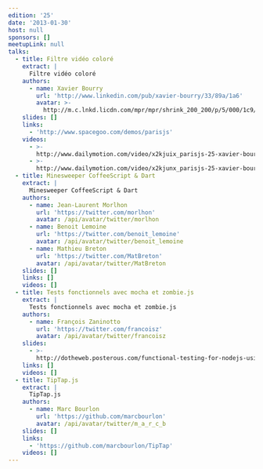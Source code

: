```yaml
---
edition: '25'
date: '2013-01-30'
host: null
sponsors: []
meetupLink: null
talks:
  - title: Filtre vidéo coloré
    extract: |
      Filtre vidéo coloré
    authors:
      - name: Xavier Bourry
        url: 'http://www.linkedin.com/pub/xavier-bourry/33/89a/1a6'
        avatar: >-
          http://m.c.lnkd.licdn.com/mpr/mpr/shrink_200_200/p/5/000/1c9/108/1b51032.jpg
    slides: []
    links:
      - 'http://www.spacegoo.com/demos/parisjs'
    videos:
      - >-
        http://www.dailymotion.com/video/x2kjuix_parisjs-25-xavier-bourry-filtre-video-colore-1-2_webcam
      - >-
        http://www.dailymotion.com/video/x2kjunx_parisjs-25-xavier-bourry-filtre-video-colore-2-2_webcam
  - title: Minesweeper CoffeeScript & Dart
    extract: |
      Minesweeper CoffeeScript & Dart
    authors:
      - name: Jean-Laurent Morlhon
        url: 'https://twitter.com/morlhon'
        avatar: /api/avatar/twitter/morlhon
      - name: Benoit Lemoine
        url: 'https://twitter.com/benoit_lemoine'
        avatar: /api/avatar/twitter/benoit_lemoine
      - name: Mathieu Breton
        url: 'https://twitter.com/MatBreton'
        avatar: /api/avatar/twitter/MatBreton
    slides: []
    links: []
    videos: []
  - title: Tests fonctionnels avec mocha et zombie.js
    extract: |
      Tests fonctionnels avec mocha et zombie.js
    authors:
      - name: François Zaninotto
        url: 'https://twitter.com/francoisz'
        avatar: /api/avatar/twitter/francoisz
    slides:
      - >-
        http://dotheweb.posterous.com/functional-testing-for-nodejs-using-mocha-and
    links: []
    videos: []
  - title: TipTap.js
    extract: |
      TipTap.js
    authors:
      - name: Marc Bourlon
        url: 'https://github.com/marcbourlon'
        avatar: /api/avatar/twitter/m_a_r_c_b
    slides: []
    links:
      - 'https://github.com/marcbourlon/TipTap'
    videos: []
---
```

